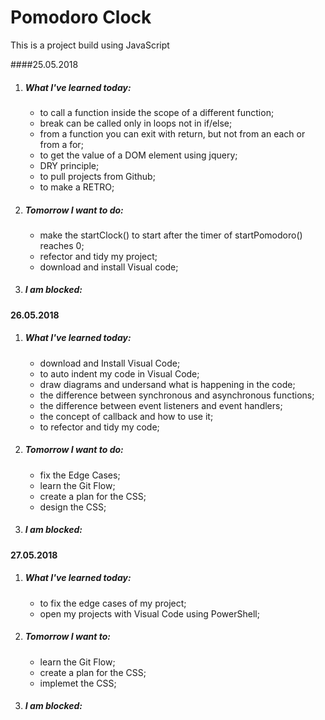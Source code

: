 # Pomodoro Clock
This is a project build using JavaScript

####25.05.2018 
1. ##### What I've learned today:
	- to call a function inside the scope of a different function;
	- break can be called only in loops not in if/else;
	- from a function you can exit with return, but not from an each or from a for;
	- to get the value of a DOM element using jquery;
	- DRY principle;
	- to pull projects from Github;
	- to make a RETRO;
2. ##### Tomorrow I want to do:
	- make the startClock() to start after the timer of startPomodoro() reaches 0;
	- refector and tidy my project;
	- download and install Visual code;
3. ##### I am blocked:

#### 26.05.2018
1. ##### What I've learned today:
	- download and Install Visual Code;
	- to auto indent my code in Visual Code;
	- draw diagrams and undersand what is happening in the code;
	- the difference between synchronous and asynchronous functions;
	- the difference between event listeners and event handlers;
	- the concept of callback and how to use it;
	- to refector and tidy my code;
2. ##### Tomorrow I want to do:
	- fix the Edge Cases;
	- learn the Git Flow;
	- create a plan for the CSS;
	- design the CSS;
3. ##### I am blocked:

#### 27.05.2018
1. ##### What I've learned today:
	- to fix the edge cases of my project;
	- open my projects with Visual Code using PowerShell;
2. ##### Tomorrow I want to:
	- learn the Git Flow;
	- create a plan for the CSS;
	- implemet the CSS;
3. ##### I am blocked: 



